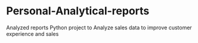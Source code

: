 # Personal-Analytical-reports
Analyzed reports
Python project to Analyze sales data to improve customer experience and sales
